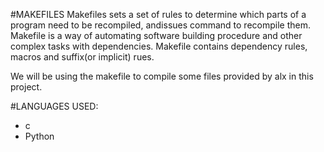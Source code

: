 #MAKEFILES
Makefiles sets a set of rules to determine which parts of a program need to be recompiled, andissues command to recompile them. Makefile is a way of automating software building procedure and other complex tasks with dependencies. Makefile contains dependency rules, macros and suffix(or implicit) rues.

We will be using the makefile to compile some files provided by alx in this project.

#LANGUAGES USED:
- c
- Python
